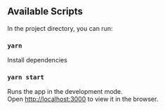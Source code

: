 ## Available Scripts

In the project directory, you can run:

### `yarn`
Install dependencies

### `yarn start`

Runs the app in the development mode.\
Open [http://localhost:3000](http://localhost:3000) to view it in the browser.
